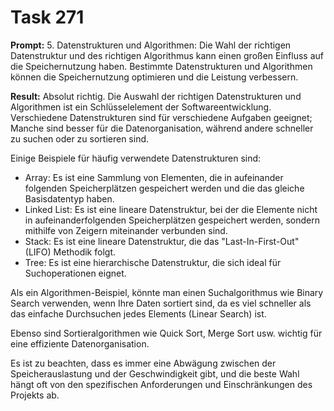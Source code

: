 # Task 271

**Prompt:** 5. Datenstrukturen und Algorithmen: Die Wahl der richtigen Datenstruktur und des richtigen Algorithmus kann einen großen Einfluss auf die Speichernutzung haben. Bestimmte Datenstrukturen und Algorithmen können die Speichernutzung optimieren und die Leistung verbessern.

**Result:**
Absolut richtig. Die Auswahl der richtigen Datenstrukturen und Algorithmen ist ein Schlüsselelement der Softwareentwicklung. Verschiedene Datenstrukturen sind für verschiedene Aufgaben geeignet; Manche sind besser für die Datenorganisation, während andere schneller zu suchen oder zu sortieren sind.

Einige Beispiele für häufig verwendete Datenstrukturen sind:

- Array: Es ist eine Sammlung von Elementen, die in aufeinander folgenden Speicherplätzen gespeichert werden und die das gleiche Basisdatentyp haben.
- Linked List: Es ist eine lineare Datenstruktur, bei der die Elemente nicht in aufeinanderfolgenden Speicherplätzen gespeichert werden, sondern mithilfe von Zeigern miteinander verbunden sind.
- Stack: Es ist eine lineare Datenstruktur, die das "Last-In-First-Out" (LIFO) Methodik folgt.
- Tree: Es ist eine hierarchische Datenstruktur, die sich ideal für Suchoperationen eignet.

Als ein Algorithmen-Beispiel, könnte man einen Suchalgorithmus wie Binary Search verwenden, wenn Ihre Daten sortiert sind, da es viel schneller als das einfache Durchsuchen jedes Elements (Linear Search) ist.

Ebenso sind Sortieralgorithmen wie Quick Sort, Merge Sort usw. wichtig für eine effiziente Datenorganisation.

Es ist zu beachten, dass es immer eine Abwägung zwischen der Speicherauslastung und der Geschwindigkeit gibt, und die beste Wahl hängt oft von den spezifischen Anforderungen und Einschränkungen des Projekts ab.
